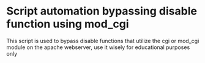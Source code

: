 # Script automation bypassing disable function using mod_cgi
This script is used to bypass disable functions 
that utilize the cgi or mod_cgi module on the apache webserver, 
use it wisely for educational purposes only
